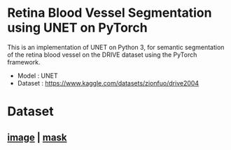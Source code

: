 # Retina Blood Vessel Segmentation using UNET on PyTorch

This is an implementation of UNET on Python 3, for semantic segmentation of the retina blood vessel on the DRIVE dataset using the PyTorch framework.

- Model : UNET
- Dataset : https://www.kaggle.com/datasets/zionfuo/drive2004

# Dataset
[image](dataset/training/images/21_training.tif) | [mask](dataset/training/images/21_training.tif) 
- 
